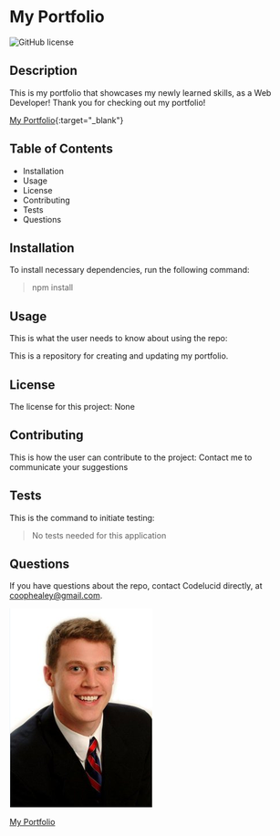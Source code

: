 # My Portfolio  

![GitHub license](https://img.shields.io/badge/license-None-brightgreen)

## Description  

This is my portfolio that showcases my newly learned skills, as a Web Developer! Thank you for checking out my portfolio! 

[My Portfolio](https://codelucid.github.io/Portfolio/ "My Portfolio"){:target="_blank"}

## Table of Contents
- Installation 
- Usage
- License
- Contributing
- Tests
- Questions  

## Installation  

To install necessary dependencies, run the following command:
>npm install  

## Usage  

This is what the user needs to know about using the repo:  

This is a repository for creating and updating my portfolio.  

## License  

The license for this project:
None  

## Contributing  

This is how the user can contribute to the project:
Contact me to communicate your suggestions  

## Tests  

This is the command to initiate testing:
>No tests needed for this application  

## Questions  

If you have questions about the repo, contact Codelucid directly, at coophealey@gmail.com.

[![My Profile Picture](/profilePic.png)](https://github.com/codelucid "My Profile Picture")


[My Portfolio](https://codelucid.github.io/Portfolio/ "My Portfolio")
